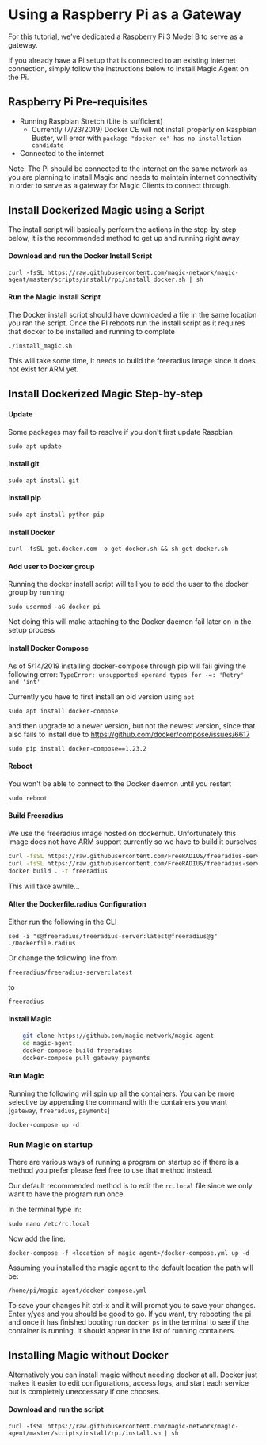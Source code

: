 # Using a Raspberry Pi as a Gateway

For this tutorial, we’ve dedicated a Raspberry Pi 3 Model B to serve as a gateway.

If you already have a Pi setup that is connected to an existing internet connection, simply follow the instructions below to install Magic Agent on the Pi.

## Raspberry Pi Pre-requisites

- Running Raspbian Stretch (Lite is sufficient)
  - Currently (7/23/2019) Docker CE will not install properly on Raspbian Buster, will error with `package "docker-ce" has no installation candidate`
- Connected to the internet

Note: The Pi should be connected to the internet on the same network as you are planning to install Magic and needs to maintain internet connectivity in order to serve as a gateway for Magic Clients to connect through.

## Install Dockerized Magic using a Script

The install script will basically perform the actions in the step-by-step below, it is the recommended method to get up and running right away

#### Download and run the Docker Install Script

```curl -fsSL https://raw.githubusercontent.com/magic-network/magic-agent/master/scripts/install/rpi/install_docker.sh | sh```

#### Run the Magic Install Script

The Docker install script should have downloaded a file in the same location you ran the script. Once the PI reboots run the install script as it requires that docker to be installed and running to complete

```./install_magic.sh```

This will take some time, it needs to build the freeradius image since it does not exist for ARM yet.

## Install Dockerized Magic Step-by-step

#### Update

Some packages may fail to resolve if you don't first update Raspbian

```sudo apt update```

#### Install git

```sudo apt install git```

#### Install pip

```sudo apt install python-pip```

#### Install Docker

```curl -fsSL get.docker.com -o get-docker.sh && sh get-docker.sh```

#### Add user to Docker group

Running the docker install script will tell you to add the user to the docker group by running

```sudo usermod -aG docker pi```

Not doing this will make attaching to the Docker daemon fail later on in the setup process

#### Install Docker Compose

As of 5/14/2019 installing docker-compose through pip will fail giving the following error: `TypeError: unsupported operand types for -=: 'Retry' and 'int'`

Currently you have to first install an old version using `apt`

```sudo apt install docker-compose```

and then upgrade to a newer version, but not the newest version, since that also fails to install due to https://github.com/docker/compose/issues/6617

```sudo pip install docker-compose==1.23.2```

#### Reboot

You won't be able to connect to the Docker daemon until you restart

```sudo reboot```

#### Build Freeradius

We use the freeradius image hosted on dockerhub. Unfortunately this image does not have ARM support currently so we have to build it ourselves

```Bash
curl -fsSL https://raw.githubusercontent.com/FreeRADIUS/freeradius-server/v3.0.x/scripts/docker/alpine/Dockerfile -o Dockerfile
curl -fsSL https://raw.githubusercontent.com/FreeRADIUS/freeradius-server/v3.0.x/scripts/docker/alpine/docker-entrypoint.sh -o docker-entrypoint.sh
docker build . -t freeradius
```

This will take awhile...

#### Alter the Dockerfile.radius Configuration

Either run the following in the CLI

```sed -i "s@freeradius/freeradius-server:latest@freeradius@g" ./Dockerfile.radius```

Or change the following line from

```freeradius/freeradius-server:latest```

to

```freeradius```

#### Install Magic

```Bash
    git clone https://github.com/magic-network/magic-agent
    cd magic-agent
    docker-compose build freeradius
    docker-compose pull gateway payments
```

#### Run Magic

Running the following will spin up all the containers. You can be more selective by appending the command with the containers you want [`gateway`, `freeradius`, `payments`]

```docker-compose up -d```

### Run Magic on startup

There are various ways of running a program on startup so if there is a method you prefer please feel free to use that method instead.

Our default recommended method is to edit the `rc.local` file since we only want to have the program run once.

In the terminal type in:

```sudo nano /etc/rc.local```

Now add the line:

```docker-compose -f <location of magic agent>/docker-compose.yml up -d```

Assuming you installed the magic agent to the default location the path will be:

```/home/pi/magic-agent/docker-compose.yml```

To save your changes hit ctrl-x and it will prompt you to save your changes. Enter y/yes and you should be good to go. If you want, try rebooting the pi and once it has finished booting run `docker ps` in the terminal to see if the container is running. It should appear in the list of running containers.

## Installing Magic without Docker

Alternatively you can install magic without needing docker at all. Docker just makes it easier to edit configurations, access logs, and start each service but is completely uneccessary if one chooses.

#### Download and run the script

```curl -fsSL https://raw.githubusercontent.com/magic-network/magic-agent/master/scripts/install/rpi/install.sh | sh```
